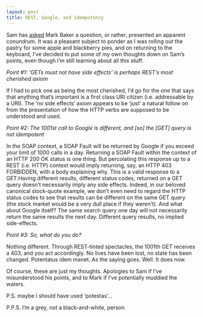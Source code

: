 ```yaml
---
layout: post
title: REST, Google, and idempotency
---
```



Sam has [asked](http://radio.weblogs.com/0101679/2002/09/02.html#a784) Mark Baker a question, or rather, presented an apparent conundrum. It was a pleasant subject to ponder as I was rolling out the pastry for some apple and blackberry pies, and on returning to the keyboard, I’ve decided to put some of my own thoughts down on Sam’s points, even though I’m still learning about all this stuff.

*Point #1: ‘GETs must not have side effects’ is perhaps REST’s most cherished axiom*

If I had to pick one as being the most cherished, I’d go for the one that says that anything that’s important is a first class URI citizen (i.e. addressable by a URI). The ‘no side effects’ axiom appears to be ‘just’ a natural follow on from the presentation of how the HTTP verbs are supposed to be understood and used.

*Point #2: The 1001st call to Google is different, and [so] the [GET] query is not idempotent*

In the SOAP context, a SOAP Fault will be returned by Google if you exceed your limit of 1000 calls in a day. Returning a SOAP Fault within the context of an HTTP 200 OK status is one thing. But percolating this response up to a REST (i.e. HTTP) context would imply returning, say, an HTTP 403 FORBIDDEN, with a body explaining why. This is a valid response to a GET.Having different results, different status codes, returned on a GET query doesn’t necessarily imply any side effects. Indeed, in our beloved canonical stock-quote example, we don’t even need to regard the HTTP status codes to see that results can be different on the same GET query (the stock market would be a very dull place if they weren’t). And what about Google itself? The same search query one day will not necessarily return the same results the next day. Different query results, no implied side-effects.

*Point #3: So, what do you do?*

Nothing different. Through REST-tinted spectacles, the 1001th GET receives a 403, and you act accordingly. No lives have been lost, no state has been changed. Potentatus idem manet. As the saying goes. Well. It does now.

Of course, these are just my thoughts. Apologies to Sam if I’ve misunderstood his points, and to Mark if I’ve potentially muddied the waters.

P.S. maybe I should have used ‘potestas’…

P.P.S. I’m a grey, not a black-and-white, person



